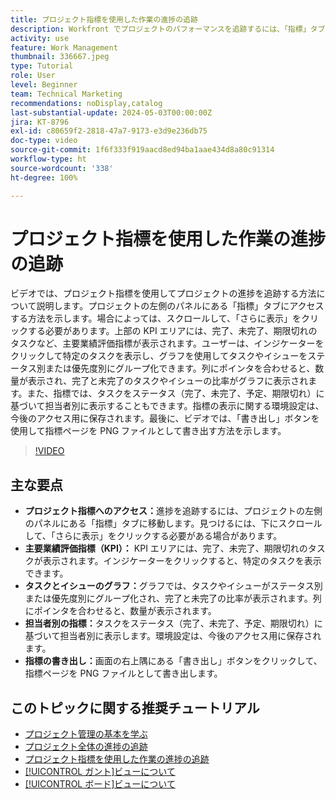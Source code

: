 ```yaml
---
title: プロジェクト指標を使用した作業の進捗の追跡
description: Workfront でプロジェクトのパフォーマンスを追跡するには、「指標」タブを使用して、KPI、タスクとイシューのグラフ、担当者別の指標、効率的な進捗監視の書き出しオプションにアクセスします。
activity: use
feature: Work Management
thumbnail: 336667.jpeg
type: Tutorial
role: User
level: Beginner
team: Technical Marketing
recommendations: noDisplay,catalog
last-substantial-update: 2024-05-03T00:00:00Z
jira: KT-8796
exl-id: c80659f2-2818-47a7-9173-e3d9e236db75
doc-type: video
source-git-commit: 1f6f333f919aacd8ed94ba1aae434d8a80c91314
workflow-type: ht
source-wordcount: '338'
ht-degree: 100%

---
```


# プロジェクト指標を使用した作業の進捗の追跡

ビデオでは、プロジェクト指標を使用してプロジェクトの進捗を追跡する方法について説明します。プロジェクトの左側のパネルにある「指標」タブにアクセスする方法を示します。場合によっては、スクロールして、「さらに表示」をクリックする必要があります。上部の KPI エリアには、完了、未完了、期限切れのタスクなど、主要業績評価指標が表示されます。ユーザーは、インジケーターをクリックして特定のタスクを表示し、グラフを使用してタスクやイシューをステータス別または優先度別にグループ化できます。列にポインタを合わせると、数量が表示され、完了と未完了のタスクやイシューの比率がグラフに表示されます。また、指標では、タスクをステータス（完了、未完了、予定、期限切れ）に基づいて担当者別に表示することもできます。指標の表示に関する環境設定は、今後のアクセス用に保存されます。最後に、ビデオでは、「書き出し」ボタンを使用して指標ページを PNG ファイルとして書き出す方法を示します。


>[!VIDEO](https://video.tv.adobe.com/v/3439171/?quality=12&learn=on&enablevpops&captions=jpn)

## 主な要点

* **プロジェクト指標へのアクセス：**&#x200B;進捗を追跡するには、プロジェクトの左側のパネルにある「指標」タブに移動します。見つけるには、下にスクロールして、「さらに表示」をクリックする必要がある場合があります。
* **主要業績評価指標（KPI）：** KPI エリアには、完了、未完了、期限切れのタスクが表示されます。インジケーターをクリックすると、特定のタスクを表示できます。
* **タスクとイシューのグラフ：**&#x200B;グラフでは、タスクやイシューがステータス別または優先度別にグループ化され、完了と未完了の比率が表示されます。列にポインタを合わせると、数量が表示されます。
* **担当者別の指標：**&#x200B;タスクをステータス（完了、未完了、予定、期限切れ）に基づいて担当者別に表示します。環境設定は、今後のアクセス用に保存されます。
* **指標の書き出し：**&#x200B;画面の右上隅にある「書き出し」ボタンをクリックして、指標ページを PNG ファイルとして書き出します。



## このトピックに関する推奨チュートリアル

* [プロジェクト管理の基本を学ぶ](/help/manage-work/projects/getting-started-manage-a-project.md)
* [プロジェクト全体の進捗の追跡](/help/manage-work/projects/track-overall-project-progress.md)
* [プロジェクト指標を使用した作業の進捗の追跡](/help/manage-work/projects/track-work-progress-with-project-metrics.md)
* [[!UICONTROL ガント]ビューについて](/help/manage-work/projects/understand-the-gantt-view.md)
* [[!UICONTROL ボード]ビューについて](/help/manage-work/projects/understand-the-board-view.md)
